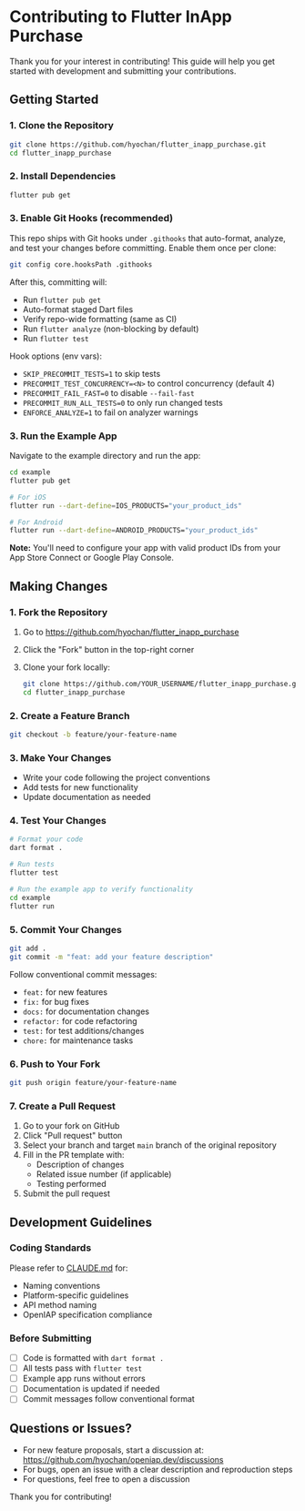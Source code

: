 # Contributing to Flutter InApp Purchase

Thank you for your interest in contributing! This guide will help you get started with development and submitting your contributions.

## Getting Started

### 1. Clone the Repository

```bash
git clone https://github.com/hyochan/flutter_inapp_purchase.git
cd flutter_inapp_purchase
```

### 2. Install Dependencies

```bash
flutter pub get
```

### 3. Enable Git Hooks (recommended)

This repo ships with Git hooks under `.githooks` that auto-format, analyze, and test your changes before committing. Enable them once per clone:

```bash
git config core.hooksPath .githooks
```

After this, committing will:
- Run `flutter pub get`
- Auto-format staged Dart files
- Verify repo-wide formatting (same as CI)
- Run `flutter analyze` (non-blocking by default)
- Run `flutter test`

Hook options (env vars):

- `SKIP_PRECOMMIT_TESTS=1` to skip tests
- `PRECOMMIT_TEST_CONCURRENCY=<N>` to control concurrency (default 4)
- `PRECOMMIT_FAIL_FAST=0` to disable `--fail-fast`
- `PRECOMMIT_RUN_ALL_TESTS=0` to only run changed tests
- `ENFORCE_ANALYZE=1` to fail on analyzer warnings

### 3. Run the Example App

Navigate to the example directory and run the app:

```bash
cd example
flutter pub get

# For iOS
flutter run --dart-define=IOS_PRODUCTS="your_product_ids"

# For Android
flutter run --dart-define=ANDROID_PRODUCTS="your_product_ids"
```

**Note:** You'll need to configure your app with valid product IDs from your App Store Connect or Google Play Console.

## Making Changes

### 1. Fork the Repository

1. Go to <https://github.com/hyochan/flutter_inapp_purchase>
2. Click the "Fork" button in the top-right corner
3. Clone your fork locally:

   ```sh
   git clone https://github.com/YOUR_USERNAME/flutter_inapp_purchase.git
   cd flutter_inapp_purchase
   ```

### 2. Create a Feature Branch

```bash
git checkout -b feature/your-feature-name
```

### 3. Make Your Changes

- Write your code following the project conventions
- Add tests for new functionality
- Update documentation as needed

### 4. Test Your Changes

```bash
# Format your code
dart format .

# Run tests
flutter test

# Run the example app to verify functionality
cd example
flutter run
```

### 5. Commit Your Changes

```bash
git add .
git commit -m "feat: add your feature description"
```

Follow conventional commit messages:

- `feat:` for new features
- `fix:` for bug fixes
- `docs:` for documentation changes
- `refactor:` for code refactoring
- `test:` for test additions/changes
- `chore:` for maintenance tasks

### 6. Push to Your Fork

```bash
git push origin feature/your-feature-name
```

### 7. Create a Pull Request

1. Go to your fork on GitHub
2. Click "Pull request" button
3. Select your branch and target `main` branch of the original repository
4. Fill in the PR template with:
   - Description of changes
   - Related issue number (if applicable)
   - Testing performed
5. Submit the pull request

## Development Guidelines

### Coding Standards

Please refer to [CLAUDE.md](./CLAUDE.md) for:

- Naming conventions
- Platform-specific guidelines
- API method naming
- OpenIAP specification compliance

### Before Submitting

- [ ] Code is formatted with `dart format .`
- [ ] All tests pass with `flutter test`
- [ ] Example app runs without errors
- [ ] Documentation is updated if needed
- [ ] Commit messages follow conventional format

## Questions or Issues?

- For new feature proposals, start a discussion at: <https://github.com/hyochan/openiap.dev/discussions>
- For bugs, open an issue with a clear description and reproduction steps
- For questions, feel free to open a discussion

Thank you for contributing!

